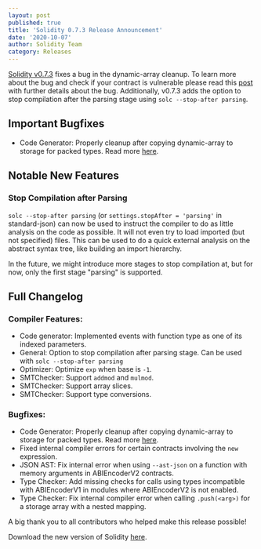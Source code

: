 ```yaml
---
layout: post
published: true
title: 'Solidity 0.7.3 Release Announcement'
date: '2020-10-07'
author: Solidity Team
category: Releases
---
```


[Solidity v0.7.3](https://github.com/ethereum/solidity/releases/tag/v0.7.3) fixes a bug in the dynamic-array cleanup.
To learn more about the bug and check if your contract is vulnerable please read this [post](https://blog.soliditylang.org/2020/10/07/solidity-dynamic-array-cleanup-bug) with further details about the bug.
Additionally, v0.7.3 adds the option to stop compilation after the parsing stage using ``solc --stop-after parsing``.

## Important Bugfixes
 * Code Generator: Properly cleanup after copying dynamic-array to storage for packed types. Read more [here](https://blog.soliditylang.org/2020/10/07/solidity-dynamic-array-cleanup-bug).

## Notable New Features

### Stop Compilation after Parsing

``solc --stop-after parsing`` (or ``settings.stopAfter = 'parsing'`` in standard-json) can now be used to instruct the compiler to do as little analysis on the code as possible. It will not even try to load imported (but not specified) files. This can be used to do a quick external analysis on the abstract syntax tree, like building an import hierarchy.

In the future, we might introduce more stages to stop compilation at, but for now, only the first stage "parsing" is supported.

## Full Changelog

### Compiler Features:
 * Code generator: Implemented events with function type as one of its indexed parameters.
 * General: Option to stop compilation after parsing stage. Can be used with ``solc --stop-after parsing``
 * Optimizer: Optimize ``exp`` when base is ``-1``.
 * SMTChecker: Support ``addmod`` and ``mulmod``.
 * SMTChecker: Support array slices.
 * SMTChecker: Support type conversions.

### Bugfixes:
 * Code Generator: Properly cleanup after copying dynamic-array to storage for packed types. Read more [here](https://blog.soliditylang.org/2020/10/07/solidity-dynamic-array-cleanup-bug).
 * Fixed internal compiler errors for certain contracts involving the ``new`` expression.
 * JSON AST: Fix internal error when using ``--ast-json`` on a function with memory arguments in ABIEncoderV2 contracts.
 * Type Checker: Add missing checks for calls using types incompatible with ABIEncoderV1 in modules where ABIEncoderV2 is not enabled.
 * Type Checker: Fix internal compiler error when calling `.push(<arg>)` for a storage array with a nested mapping.

A big thank you to all contributors who helped make this release possible!

Download the new version of Solidity [here](https://github.com/ethereum/solidity/releases/tag/v0.7.3).
